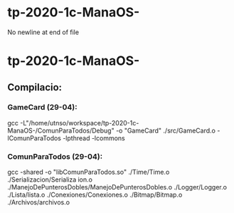 # tp-2020-1c-ManaOS-
 No newline at end of file
# tp-2020-1c-ManaOS-

## Compilacio: 
### GameCard (29-04): 
gcc -L"/home/utnso/workspace/tp-2020-1c-ManaOS-/ComunParaTodos/Debug" -o "GameCard"  ./src/GameCard.o   -lComunParaTodos -lpthread -lcommons

### ComunParaTodos (29-04):
gcc -shared -o "libComunParaTodos.so"  ./Time/Time.o  ./Serializacion/Serializa
ion.o  ./ManejoDePunterosDobles/ManejoDePunterosDobles.o  ./Logger/Logger.o  ./Lista/lista.o  ./Conexiones/Conexiones.o  ./Bitmap/Bitmap.o  ./Archivos/archivos.o